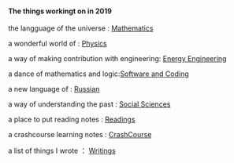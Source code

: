 #### The things workingt on in 2019

the langguage of the universe : [Mathematics](https://github.com/AAAlimjan/ComingBack/tree/master/Mathematics)

a wonderful world of : [Physics](https://github.com/AAAlimjan/ComingBack/blob/master/Physics/READM.md)

a way of making contribution with engineering: [Energy Engineering](https://github.com/AAAlimjan/ComingBack/tree/master/EnergyEngineering)

a dance of mathematics and logic:[Software and Coding](https://github.com/AAAlimjan/ComingBack/tree/master/Coding)

a new language of : [Russian](https://github.com/AAAlimjan/ComingBack/tree/master/Studying%20Russian)

a way of understanding the past : [Social Sciences](https://github.com/AAAlimjan/ComingBack/tree/master/Social%20Sciences)

a place to put reading notes : [Readings](https://github.com/AAAlimjan/ComingBack/tree/master/Reading%20Challenge)

a crashcourse learning notes : [CrashCourse](https://github.com/AAAlimjan/ComingBack/tree/master/CrashCourses)
            
a list of things I wrote ： [Writings](https://github.com/AAAlimjan/ComingBack/tree/master/Writings)
